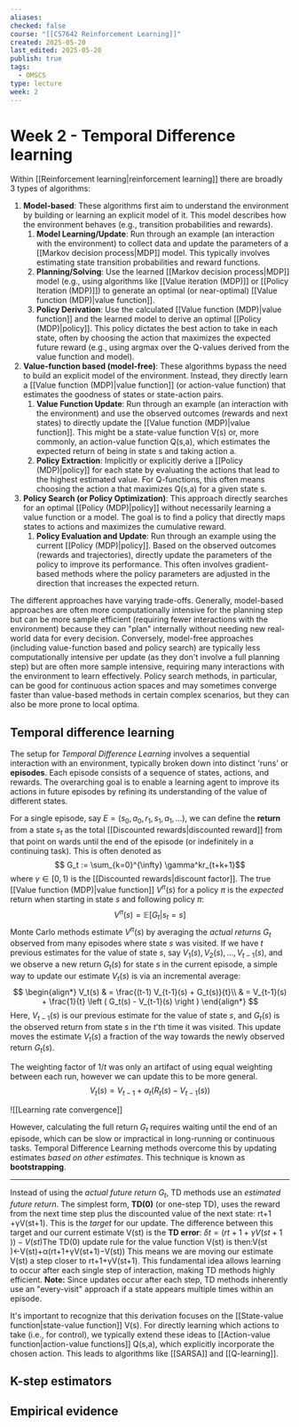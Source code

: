 ```yaml
---
aliases: 
checked: false
course: "[[CS7642 Reinforcement Learning]]"
created: 2025-05-20
last_edited: 2025-05-20
publish: true
tags:
  - OMSCS
type: lecture
week: 2
---
```

# Week 2 - Temporal Difference learning

Within [[Reinforcement learning|reinforcement learning]] there are broadly 3 types of algorithms:

1. **Model-based**: These algorithms first aim to understand the environment by building or learning an explicit model of it. This model describes how the environment behaves (e.g., transition probabilities and rewards).
	1. **Model Learning/Update**: Run through an example (an interaction with the environment) to collect data and update the parameters of a [[Markov decision process|MDP]] model. This typically involves estimating state transition probabilities and reward functions.
	2. **Planning/Solving**: Use the learned [[Markov decision process|MDP]] model (e.g., using algorithms like [[Value iteration (MDP)]] or [[Policy Iteration (MDP)]]) to generate an optimal (or near-optimal) [[Value function (MDP)|value function]].
	3. **Policy Derivation**: Use the calculated [[Value function (MDP)|value function]] and the learned model to derive an optimal [[Policy (MDP)|policy]]. This policy dictates the best action to take in each state, often by choosing the action that maximizes the expected future reward (e.g., using argmax over the Q-values derived from the value function and model).
2. **Value-function based (model-free)**: These algorithms bypass the need to build an explicit model of the environment. Instead, they directly learn a [[Value function (MDP)|value function]] (or action-value function) that estimates the goodness of states or state-action pairs.
	1. **Value Function Update**: Run through an example (an interaction with the environment) and use the observed outcomes (rewards and next states) to directly update the [[Value function (MDP)|value function]]. This might be a state-value function V(s) or, more commonly, an action-value function Q(s,a), which estimates the expected return of being in state s and taking action a.
	2. **Policy Extraction**: Implicitly or explicitly derive a [[Policy (MDP)|policy]] for each state by evaluating the actions that lead to the highest estimated value. For Q-functions, this often means choosing the action a that maximizes Q(s,a) for a given state s.
3. **Policy Search (or Policy Optimization)**: This approach directly searches for an optimal [[Policy (MDP)|policy]] without necessarily learning a value function or a model. The goal is to find a policy that directly maps states to actions and maximizes the cumulative reward.
	1. **Policy Evaluation and Update**: Run through an example using the current [[Policy (MDP)|policy]]. Based on the observed outcomes (rewards and trajectories), directly update the parameters of the policy to improve its performance. This often involves gradient-based methods where the policy parameters are adjusted in the direction that increases the expected return.

The different approaches have varying trade-offs. Generally, model-based approaches are often more computationally intensive for the planning step but can be more sample efficient (requiring fewer interactions with the environment) because they can "plan" internally without needing new real-world data for every decision. Conversely, model-free approaches (including value-function based and policy search) are typically less computationally intensive per update (as they don't involve a full planning step) but are often more sample intensive, requiring many interactions with the environment to learn effectively. Policy search methods, in particular, can be good for continuous action spaces and may sometimes converge faster than value-based methods in certain complex scenarios, but they can also be more prone to local optima.

## Temporal difference learning

The setup for *Temporal Difference Learning* involves a sequential interaction with an environment, typically broken down into distinct 'runs' or **episodes**. Each episode consists of a sequence of states, actions, and rewards. The overarching goal is to enable a learning agent to improve its actions in future episodes by refining its understanding of the value of different states.

For a single episode, say $E = (s_0, a_0, r_1, s_1, a_1, \ldots)$, we can define the **return** from a state $s_t$​ as the total [[Discounted rewards|discounted reward]] from that point on wards until the end of the episode (or indefinitely in a continuing task). This is often denoted as
$$
G_t​ := \sum_{k=0}^{\infty} \gamma^kr_{t+k+1}​
$$
where $\gamma \in [0,1)$ is the [[Discounted rewards|discount factor]]. The true [[Value function (MDP)|value function]] $V^{\pi}(s)$ for a policy $\pi$ is the _expected_ return when starting in state $s$ and following policy $\pi$:
$$
V^{\pi}(s) = \mathbb{E}\left [ G_t ​\vert s_t​ = s \right ]
$$
Monte Carlo methods estimate $V^{\pi}(s)$ by averaging the _actual returns_ $G_t$​ observed from many episodes where state $s$ was visited. If we have $t$ previous estimates for the value of state $s$, say $V_1​(s),V_2​(s), \ldots ,V_{t−1}​(s)$, and we observe a new return $G_t​(s)$ for state $s$ in the current episode, a simple way to update our estimate $V_t​(s)$ is via an incremental average:
$$
\begin{align*}
V_t(s) & = \frac{(t-1) V_{t-1}(s) + G_t(s)}{t}\\
& = V_{t-1}(s) + \frac{1}{t} \left ( G_t(s) - V_{t-1}(s) \right )
\end{align*}
$$
Here, $V_{t−1}​(s)$ is our previous estimate for the value of state $s$, and $G_t(s)$ is the observed return from state $s$ in the $t$'th time it was visited. This update moves the estimate $V_t​(s)$ a fraction of the way towards the newly observed return $G_t​(s)$.

The weighting factor of $1/t$ was only an artifact of using equal weighting between each run, however we can update this to be more general.
$$
V_t(s) = V_{t-1} + \alpha_t (R_t(s) - V_{t-1}(s))
$$

![[Learning rate convergence]]

However, calculating the full return $G_t$​ requires waiting until the end of an episode, which can be slow or impractical in long-running or continuous tasks. Temporal Difference Learning methods overcome this by updating estimates _based on other estimates_. This technique is known as **bootstrapping**.

---

Instead of using the _actual future return_ $G_t$​, TD methods use an _estimated future return_. The simplest form, **TD(0)** (or one-step TD), uses the reward from the next time step plus the discounted value of the next state: rt+1​+γV(st+1​). This is the _target_ for our update. The difference between this target and our current estimate V(st​) is the **TD error**: $δt​=(rt+1​+γV(st+1​))−V(st​)$The TD(0) update rule for the value function V(st​) is then:V(st​)←V(st​)+α(rt+1​+γV(st+1​)−V(st​)) This means we are moving our estimate V(st​) a step closer to rt+1​+γV(st+1​). This fundamental idea allows learning to occur after each single step of interaction, making TD methods highly efficient. **Note:** Since updates occur after each step, TD methods inherently use an "every-visit" approach if a state appears multiple times within an episode.

It's important to recognize that this derivation focuses on the [[State-value function|state-value function]] V(s). For directly learning which actions to take (i.e., for control), we typically extend these ideas to [[Action-value function|action-value functions]] Q(s,a), which explicitly incorporate the chosen action. This leads to algorithms like [[SARSA]] and [[Q-learning]].


## K-step estimators


## Empirical evidence 